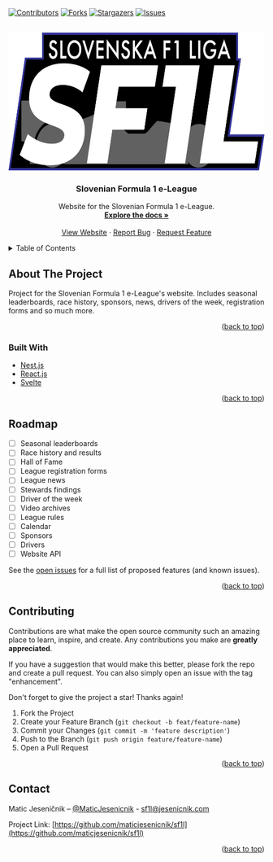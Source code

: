 <div id="top"></div>

[![Contributors][contributors-shield]][contributors-url]
[![Forks][forks-shield]][forks-url]
[![Stargazers][stars-shield]][stars-url]
[![Issues][issues-shield]][issues-url]


<br />
<div align="center">
  <a href="https://github.com/maticjesenicnik/sf1l">
    <img src="images/logo.png" alt="Logo" width="681" height="271">
  </a>

<h3 align="center">Slovenian Formula 1 e-League</h3>

  <p align="center">
    Website for the Slovenian Formula 1 e-League.  
    <br />
    <a href="https://github.com/maticjesenicnik/sf1l"><strong>Explore the docs »</strong></a>
    <br />
    <br />
    <a href="https://sf1l.si">View Website</a>
    ·
    <a href="https://github.com/maticjesenicnik/sf1l/issues">Report Bug</a>
    ·
    <a href="https://github.com/maticjesenicnik/sf1l/issues">Request Feature</a>
  </p>
</div>



<!-- TABLE OF CONTENTS -->
<details>
  <summary>Table of Contents</summary>
  <ol>
    <li>
      <a href="#about-the-project">About The Project</a>
      <ul>
        <li><a href="#built-with">Built With</a></li>
      </ul>
    </li>
    <li><a href="#roadmap">Roadmap</a></li>
    <li><a href="#contributing">Contributing</a></li>
    <li><a href="#contact">Contact</a></li>
  </ol>
</details>



<!-- ABOUT THE PROJECT -->
## About The Project

<!-- [![Product Name Screen Shot][product-screenshot]](https://sf1l.si) -->

Project for the Slovenian Formula 1 e-League's website.
Includes seasonal leaderboards, race history, sponsors, 
news, drivers of the week, registration forms and so much more.

<p align="right">(<a href="#top">back to top</a>)</p>



<!-- BUILT WITH -->
### Built With

* [Nest.js](https://nestjs.com/)
* [React.js](https://reactjs.org/)
* [Svelte](https://svelte.dev/)

<p align="right">(<a href="#top">back to top</a>)</p>



<!-- ROADMAP -->
## Roadmap

- [ ] Seasonal leaderboards
- [ ] Race history and results
- [ ] Hall of Fame
- [ ] League registration forms
- [ ] League news
- [ ] Stewards findings
- [ ] Driver of the week
- [ ] Video archives
- [ ] League rules
- [ ] Calendar
- [ ] Sponsors
- [ ] Drivers
- [ ] Website API

See the [open issues](https://github.com/maticjesenicnik/sf1l/issues) 
for a full list of proposed features (and known issues).

<p align="right">(<a href="#top">back to top</a>)</p>



<!-- CONTRIBUTING -->
## Contributing

Contributions are what make the open source community such an 
amazing place to learn, inspire, and create. Any contributions 
you make are **greatly appreciated**.

If you have a suggestion that would make this better, please 
fork the repo and create a pull request. You can also simply 
open an issue with the tag "enhancement".

Don't forget to give the project a star! Thanks again!

1. Fork the Project
2. Create your Feature Branch (`git checkout -b feat/feature-name`)
3. Commit your Changes (`git commit -m 'feature description'`)
4. Push to the Branch (`git push origin feature/feature-name`)
5. Open a Pull Request

<p align="right">(<a href="#top">back to top</a>)</p>



<!-- CONTACT -->
## Contact

Matic Jeseničnik – [@MaticJesenicnik](https://twitter.com/maticjesenicnik) - sf1l@jesenicnik.com

Project Link: [https://github.com/maticjesenicnik/sf1l](https://github.com/maticjesenicnik/sf1l)

<p align="right">(<a href="#top">back to top</a>)</p>



<!-- MARKDOWN LINKS & IMAGES -->
<!-- https://www.markdownguide.org/basic-syntax/#reference-style-links -->
[contributors-shield]: https://img.shields.io/github/contributors/maticjesenicnik/sf1l.svg?style=for-the-badge
[contributors-url]: https://github.com/maticjesenicnik/sf1l/graphs/contributors
[forks-shield]: https://img.shields.io/github/forks/maticjesenicnik/sf1l.svg?style=for-the-badge
[forks-url]: https://github.com/maticjesenicnik/sf1l/network/members
[stars-shield]: https://img.shields.io/github/stars/maticjesenicnik/sf1l.svg?style=for-the-badge
[stars-url]: https://github.com/maticjesenicnik/sf1l/stargazers
[issues-shield]: https://img.shields.io/github/issues/maticjesenicnik/sf1l.svg?style=for-the-badge
[issues-url]: https://github.com/maticjesenicnik/sf1l/issues
[license-shield]: https://img.shields.io/github/license/maticjesenicnik/sf1l.svg?style=for-the-badge
[license-url]: https://github.com/maticjesenicnik/sf1l/blob/master/LICENSE.txt
<!-- [product-screenshot]: images/screenshot.png -->
